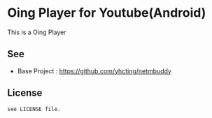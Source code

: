 # Oing Player for Youtube(Android)

This is a Oing Player

## See

- Base Project : https://github.com/yhcting/netmbuddy

## License

```
see LICENSE file.
```
